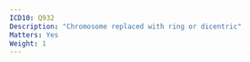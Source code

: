```yaml
---
ICD10: Q932
Description: "Chromosome replaced with ring or dicentric"
Matters: Yes
Weight: 1
---
```

